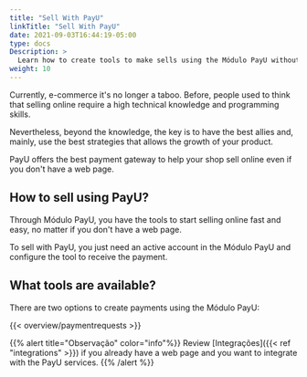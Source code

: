 ```yaml
---
title: "Sell With PayU"
linkTitle: "Sell With PayU"
date: 2021-09-03T16:44:19-05:00
type: docs
Description: >
  Learn how to create tools to make sells using the Módulo PayU without having a Web page.
weight: 10
---
```

Currently, e-commerce it's no longer a taboo. Before, people used to think that selling online require a high technical knowledge and programming skills.

Nevertheless, beyond the knowledge, the key is to have the best allies and, mainly, use the best strategies that allows the growth of your product.

PayU offers the best payment gateway to help your shop sell online even if you don't have a web page.

## How to sell using PayU?
Through Módulo PayU, you have the tools to start selling online fast and easy, no matter if you don't have a web page. 

To sell with PayU, you just need an active account in the Módulo PayU and configure the tool to receive the payment.

## What tools are available?
There are two options to create payments using the Módulo PayU:

{{< overview/paymentrequests >}}

{{% alert title="Observação" color="info"%}}
Review [Integrações]({{< ref "integrations" >}}) if you already have a web page and you want to integrate with the PayU services.
{{% /alert %}}


